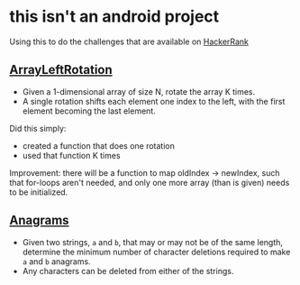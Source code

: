this isn't an android project
=============================

Using this to do the challenges that are available on [HackerRank](https://www.hackerrank.com/challenges/)

## [ArrayLeftRotation](https://www.hackerrank.com/challenges/ctci-array-left-rotation/problem)

- Given a 1-dimensional array of size N, rotate the array K times.
- A single rotation shifts each element one index to the left, with the first element becoming the last element.

Did this simply:

- created a function that does one rotation
- used that function K times

Improvement: there will be a function to map oldIndex -> newIndex, such that for-loops aren't needed, and only one more array (than is given) needs to be initialized.

## [Anagrams](https://www.hackerrank.com/challenges/ctci-making-anagrams/problem)

- Given two strings, `a` and `b`, that may or may not be of the same length, determine the minimum number of character deletions required to make `a` and `b` anagrams.
- Any characters can be deleted from either of the strings.
